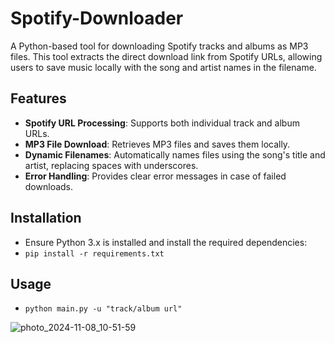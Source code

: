 # Spotify-Downloader

A Python-based tool for downloading Spotify tracks and albums as MP3 files. This tool extracts the direct download link from Spotify URLs, allowing users to save music locally with the song and artist names in the filename.

## Features
- **Spotify URL Processing**: Supports both individual track and album URLs.
- **MP3 File Download**: Retrieves MP3 files and saves them locally.
- **Dynamic Filenames**: Automatically names files using the song's title and artist, replacing spaces with underscores.
- **Error Handling**: Provides clear error messages in case of failed downloads.

## Installation
- Ensure Python 3.x is installed and install the required dependencies:
- ```pip install -r requirements.txt```

## Usage
- ```python main.py -u "track/album url"```
  
![photo_2024-11-08_10-51-59](https://github.com/user-attachments/assets/26058875-6178-4a3c-b7dd-c07fbacd807b)
